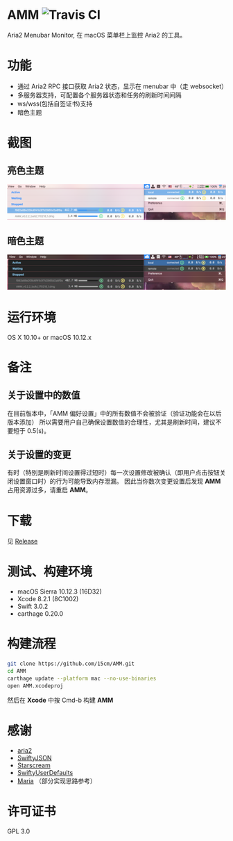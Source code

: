 # AMM ![Travis CI](https://travis-ci.org/15cm/AMM.svg?branch=master)
Aria2 Menubar Monitor,  在 macOS 菜单栏上监控 Aria2 的工具。

# 功能
- 通过 Aria2 RPC 接口获取 Aria2 状态，显示在 menubar 中（走 websocket）
- 多服务器支持，可配置各个服务器状态和任务的刷新时间间隔
- ws/wss(包括自签证书)支持
- 暗色主题

# 截图
## 亮色主题
![Screenshot Light](./screenshots/screenshot.png)

## 暗色主题
![Screenshot Dark](./screenshots/screenshot-dark.png)

# 运行环境
OS X 10.10+ or macOS 10.12.x

# 备注
## 关于设置中的数值
在目前版本中，「AMM 偏好设置」中的所有数值不会被验证（验证功能会在以后版本添加）
所以需要用户自己确保设置数值的合理性，尤其是刷新时间，建议不要短于 0.5(s)。

## 关于设置的变更
有时（特别是刷新时间设置得过短时）每一次设置修改被确认（即用户点击按钮关闭设置窗口时）的行为可能导致内存泄漏。
因此当你数次变更设置后发现 **AMM** 占用资源过多，请重启 **AMM**。

# 下载
见 [Release](https://github.com/15cm/AMM/releases)

# 测试、构建环境
- macOS Sierra 10.12.3 (16D32)
- Xcode 8.2.1 (8C1002)
- Swift 3.0.2
- carthage 0.20.0

# 构建流程
``` sh
git clone https://github.com/15cm/AMM.git
cd AMM
carthage update --platform mac --no-use-binaries
open AMM.xcodeproj
```

然后在 **Xcode** 中按 Cmd-b 构建 **AMM**

# 感谢
- [aria2](https://github.com/aria2/aria2) 
- [SwiftyJSON](https://github.com/SwiftyJSON/SwiftyJSON)
- [Starscream](https://github.com/daltoniam/Starscream)
- [SwiftyUserDefaults](https://github.com/radex/SwiftyUserDefaults)
- [Maria](https://github.com/ShinCurry/Maria) （部分实现思路参考）

# 许可证书
GPL 3.0

